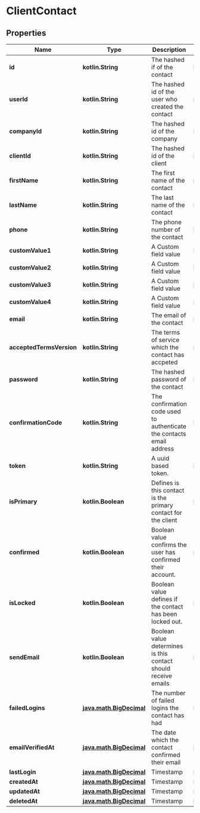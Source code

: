 
# ClientContact

## Properties
Name | Type | Description | Notes
------------ | ------------- | ------------- | -------------
**id** | **kotlin.String** | The hashed if of the contact |  [optional]
**userId** | **kotlin.String** | The hashed id of the user who created the contact |  [optional]
**companyId** | **kotlin.String** | The hashed id of the company |  [optional]
**clientId** | **kotlin.String** | The hashed id of the client |  [optional]
**firstName** | **kotlin.String** | The first name of the contact |  [optional]
**lastName** | **kotlin.String** | The last name of the contact |  [optional]
**phone** | **kotlin.String** | The phone number of the contact |  [optional]
**customValue1** | **kotlin.String** | A Custom field value |  [optional]
**customValue2** | **kotlin.String** | A Custom field value |  [optional]
**customValue3** | **kotlin.String** | A Custom field value |  [optional]
**customValue4** | **kotlin.String** | A Custom field value |  [optional]
**email** | **kotlin.String** | The email of the contact |  [optional]
**acceptedTermsVersion** | **kotlin.String** | The terms of service which the contact has accpeted |  [optional]
**password** | **kotlin.String** | The hashed password of the contact |  [optional]
**confirmationCode** | **kotlin.String** | The confirmation code used to authenticate the contacts email address |  [optional]
**token** | **kotlin.String** | A uuid based token. |  [optional]
**isPrimary** | **kotlin.Boolean** | Defines is this contact is the primary contact for the client |  [optional]
**confirmed** | **kotlin.Boolean** | Boolean value confirms the user has confirmed their account. |  [optional]
**isLocked** | **kotlin.Boolean** | Boolean value defines if the contact has been locked out. |  [optional]
**sendEmail** | **kotlin.Boolean** | Boolean value determines is this contact should receive emails |  [optional]
**failedLogins** | [**java.math.BigDecimal**](java.math.BigDecimal.md) | The number of failed logins the contact has had |  [optional]
**emailVerifiedAt** | [**java.math.BigDecimal**](java.math.BigDecimal.md) | The date which the contact confirmed their email |  [optional]
**lastLogin** | [**java.math.BigDecimal**](java.math.BigDecimal.md) | Timestamp |  [optional]
**createdAt** | [**java.math.BigDecimal**](java.math.BigDecimal.md) | Timestamp |  [optional]
**updatedAt** | [**java.math.BigDecimal**](java.math.BigDecimal.md) | Timestamp |  [optional]
**deletedAt** | [**java.math.BigDecimal**](java.math.BigDecimal.md) | Timestamp |  [optional]




